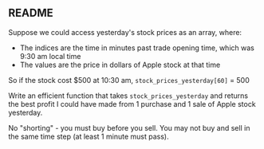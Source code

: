 ## README

Suppose we could access yesterday's stock prices as an array, where:
  * The indices are the time in minutes past trade opening time, which was 9:30 am
    local time
  * The values are the price in dollars of Apple stock at that time

So if the stock cost $500 at 10:30 am, `stock_prices_yesterday[60]` = 500

Write an efficient function that takes `stock_prices_yesterday` and returns the best profit I could have made from 1 purchase and 1 sale of Apple stock yesterday.

No "shorting" - you must buy before you sell. You may not buy and sell in the same time step (at least 1 minute must pass).